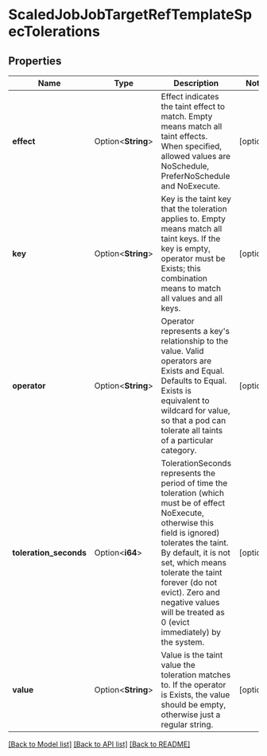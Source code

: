 # ScaledJobJobTargetRefTemplateSpecTolerations

## Properties

Name | Type | Description | Notes
------------ | ------------- | ------------- | -------------
**effect** | Option<**String**> | Effect indicates the taint effect to match. Empty means match all taint effects. When specified, allowed values are NoSchedule, PreferNoSchedule and NoExecute. | [optional]
**key** | Option<**String**> | Key is the taint key that the toleration applies to. Empty means match all taint keys. If the key is empty, operator must be Exists; this combination means to match all values and all keys. | [optional]
**operator** | Option<**String**> | Operator represents a key's relationship to the value. Valid operators are Exists and Equal. Defaults to Equal. Exists is equivalent to wildcard for value, so that a pod can tolerate all taints of a particular category. | [optional]
**toleration_seconds** | Option<**i64**> | TolerationSeconds represents the period of time the toleration (which must be of effect NoExecute, otherwise this field is ignored) tolerates the taint. By default, it is not set, which means tolerate the taint forever (do not evict). Zero and negative values will be treated as 0 (evict immediately) by the system. | [optional]
**value** | Option<**String**> | Value is the taint value the toleration matches to. If the operator is Exists, the value should be empty, otherwise just a regular string. | [optional]

[[Back to Model list]](../README.md#documentation-for-models) [[Back to API list]](../README.md#documentation-for-api-endpoints) [[Back to README]](../README.md)


